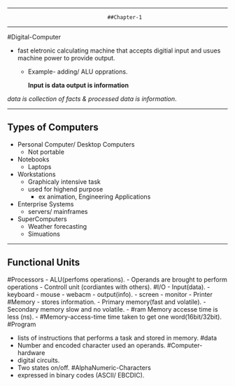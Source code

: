 ----------------------------------------------------------

									##Chapter-1
----------------------------------------------------------

#Digital-Computer 
- fast eletronic calculating machine that accepts digitial input and usues machine power to provide output.
	- Example- adding/ ALU opprations.

		 ****Input is data
		 output is information****
		 
*data is collection of facts & processed data is information*.

----------------------------------------------------------

## Types of Computers
- Personal Computer/ Desktop Computers
	- Not portable
-  Notebooks
	- Laptops
- Workstations
	- Graphicaly intensive task
	- used for highend purpose 
		- ex animation, Engineering Applications
- Enterprise Systems
	-  servers/ mainframes 
- SuperComputers
	-  Weather forecasting
	- Simuations
---------------------------------------------------------
## Functional Units 

#Processors 
	- ALU(perfoms operations).
			- Operands are brought to perform operations
	- Controll unit (cordiantes with others).
#I/O
	- Input(data).
			- keyboard
			- mouse
			- webacm
	- output(info).
			- screen
			- monitor
			- Printer
#Memory
	- stores information.
	- Primary memory(fast and volatile).
	- Secondary memory slow and no volatile.
	- #ram Memory accesse time is less (ns).
	- #Memory-access-time time taken to get one word(16bit/32bit).
#Program
- lists of instructions that performs a task and stored in memory.
#data
- Number and encoded character used an operands.
#Computer-hardware
- digital circuits.
- Two states on/off.
#AlphaNumeric-Characters 
- expressed in binary codes (ASCII/ EBCDIC).



